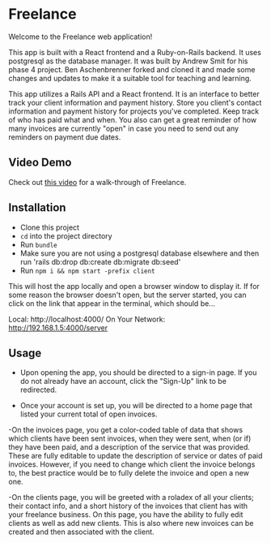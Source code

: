 # Freelance

Welcome to the Freelance web application!

This app is built with a React frontend and a Ruby-on-Rails backend. It uses postgresql as the database manager. It was built by Andrew Smit for his phase 4 project. Ben Aschenbrenner forked and cloned it and made some changes and updates to make it a suitable tool for teaching and learning.

This app utilizes a Rails API and a React frontend. It is an interface to better track your client information and payment history. Store you client's contact information and payment history for projects you've completed. Keep track of who has paid what and when. You also can get a great reminder of how many invoices are currently "open" in case you need to send out any reminders on payment due dates. 

## Video Demo

Check out [this video](https://www.youtube.com/watch?v=x9Iei1Yjqng) for a walk-through of Freelance.

## Installation

- Clone this project
- `cd` into the project directory
- Run `bundle`
- Make sure you are not using a postgresql database elsewhere and then run 'rails db:drop db:create db:migrate db:seed'
- Run `npm i && npm start -prefix client`

This will host the app locally and open a browser window to display it. If for some reason the browser doesn't open, but the server started, you can click on the link that appear in the terminal, which should be...

Local:            http://localhost:4000/
On Your Network:  http://192.168.1.5:4000/server

## Usage

- Upon opening the app, you should be directed to a sign-in page. If you do not already have an account, click the "Sign-Up" link to be redirected.

- Once your account is set up, you will be directed to a home page that listed your current total of open invoices. 

-On the invoices page, you get a color-coded table of data that shows which clients have been sent invoices, when they were sent, when (or if) they have been paid, and a description of the service that was provided. These are fully editable to update the description of service or dates of paid invoices. However, if you need to change which client the invoice belongs to, the best practice would be to fully delete the invoice and open a new one.

-On the clients page, you will be greeted with a roladex of all your clients; their contact info, and a short history of the invoices that client has with your freelance business. On this page, you have the ability to fully edit clients as well as add new clients. This is also where new invoices can be created and then associated with the client.